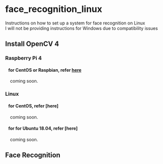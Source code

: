 # face_recognition_linux
Instructions on how to set up a system for face recognition on Linux  
I will not be providing instructions for Windows due to compatibility issues  

## Install OpenCV 4

### Raspberry Pi 4 

####    for CentOS or Raspbian, refer [here](face_recognition_linux/script/0_RPi4.md)  
    coming soon.  
    
### Linux

####    for CentOS, refer [here]
    coming soon.  
    
####    for for Ubuntu 18.04, refer [here]
    coming soon.  
    
## Face Recognition




